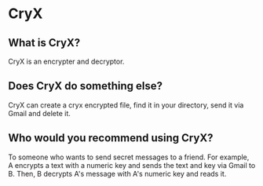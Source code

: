 # CryX

## What is CryX?
CryX is an encrypter and decryptor.

## Does CryX do something else?
CryX can create a cryx encrypted file, find it in your directory, send it via Gmail and delete it.

## Who would you recommend using CryX?
To someone who wants to send secret messages to a friend. For example, A encrypts a text with a numeric key and sends the text and key via Gmail to B. Then, B decrypts A's message with A's numeric key and reads it.
